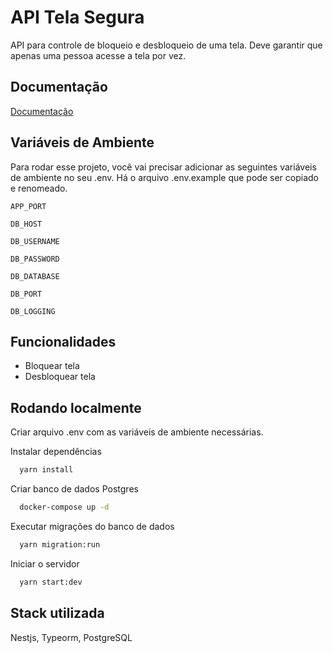 # API Tela Segura

API para controle de bloqueio e desbloqueio de uma tela. Deve garantir que apenas uma pessoa acesse a tela por vez.

## Documentação

[Documentação](http://localhost:3001/docs)

## Variáveis de Ambiente

Para rodar esse projeto, você vai precisar adicionar as seguintes variáveis de ambiente no seu .env. Há o arquivo .env.example que pode ser copiado e renomeado.

`APP_PORT`

`DB_HOST`

`DB_USERNAME`

`DB_PASSWORD`

`DB_DATABASE`

`DB_PORT`

`DB_LOGGING`

## Funcionalidades

-   Bloquear tela
-   Desbloquear tela

## Rodando localmente

Criar arquivo .env com as variáveis de ambiente necessárias.

Instalar dependências

```bash
  yarn install
```

Criar banco de dados Postgres

```bash
  docker-compose up -d
```

Executar migrações do banco de dados

```bash
  yarn migration:run
```

Iniciar o servidor

```bash
  yarn start:dev
```

## Stack utilizada

Nestjs, Typeorm, PostgreSQL
